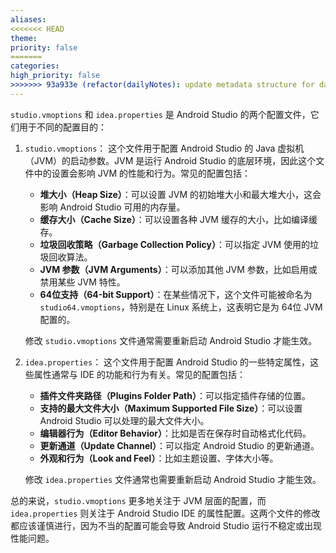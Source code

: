 ```yaml
---
aliases: 
<<<<<<< HEAD
theme: 
priority: false
=======
categories: 
high_priority: false
>>>>>>> 93a933e (refactor(dailyNotes): update metadata structure for daily notes)
---
```


`studio.vmoptions` 和 `idea.properties` 是 Android Studio 的两个配置文件，它们用于不同的配置目的：

1. `studio.vmoptions`：
   这个文件用于配置 Android Studio 的 Java 虚拟机（JVM）的启动参数。JVM 是运行 Android Studio 的底层环境，因此这个文件中的设置会影响 JVM 的性能和行为。常见的配置包括：

   - **堆大小（Heap Size）**：可以设置 JVM 的初始堆大小和最大堆大小，这会影响 Android Studio 可用的内存量。
   - **缓存大小（Cache Size）**：可以设置各种 JVM 缓存的大小，比如编译缓存。
   - **垃圾回收策略（Garbage Collection Policy）**：可以指定 JVM 使用的垃圾回收算法。
   - **JVM 参数（JVM Arguments）**：可以添加其他 JVM 参数，比如启用或禁用某些 JVM 特性。
   - **64位支持（64-bit Support）**：在某些情况下，这个文件可能被命名为 `studio64.vmoptions`，特别是在 Linux 系统上，这表明它是为 64位 JVM 配置的。

   修改 `studio.vmoptions` 文件通常需要重新启动 Android Studio 才能生效。

2. `idea.properties`：
   这个文件用于配置 Android Studio 的一些特定属性，这些属性通常与 IDE 的功能和行为有关。常见的配置包括：

   - **插件文件夹路径（Plugins Folder Path）**：可以指定插件存储的位置。
   - **支持的最大文件大小（Maximum Supported File Size）**：可以设置 Android Studio 可以处理的最大文件大小。
   - **编辑器行为（Editor Behavior）**：比如是否在保存时自动格式化代码。
   - **更新通道（Update Channel）**：可以指定 Android Studio 的更新通道。
   - **外观和行为（Look and Feel）**：比如主题设置、字体大小等。

   修改 `idea.properties` 文件通常也需要重新启动 Android Studio 才能生效。

总的来说，`studio.vmoptions` 更多地关注于 JVM 层面的配置，而 `idea.properties` 则关注于 Android Studio IDE 的属性配置。这两个文件的修改都应该谨慎进行，因为不当的配置可能会导致 Android Studio 运行不稳定或出现性能问题。
